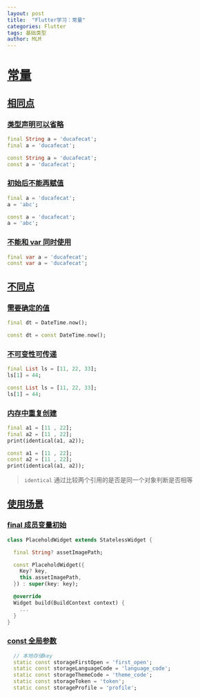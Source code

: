 ```yaml
---
layout: post
title:  "Flutter学习：常量"
categories: Flutter
tags: 基础类型
author: MLM
---
```

# [常量]()

## [相同点]()

### [类型声明可以省略]()

```dart
final String a = 'ducafecat';
final a = 'ducafecat';

const String a = 'ducafecat';
const a = 'ducafecat';
```

### [初始后不能再赋值]()

```dart
final a = 'ducafecat';
a = 'abc';

const a = 'ducafecat';
a = 'abc';
```

### [不能和 var 同时使用]()

```dart
final var a = 'ducafecat';
const var a = 'ducafecat';
```

## [不同点]()

### [需要确定的值]()

```dart
final dt = DateTime.now();

const dt = const DateTime.now();
```

### [不可变性可传递]()

```dart
final List ls = [11, 22, 33];
ls[1] = 44;

const List ls = [11, 22, 33];
ls[1] = 44;
```

### [内存中重复创建]()

```dart
final a1 = [11 , 22];
final a2 = [11 , 22];
print(identical(a1, a2));

const a1 = [11 , 22];
const a2 = [11 , 22];
print(identical(a1, a2));
```

> `identical` 通过比较两个引用的是否是同一个对象判断是否相等

## [使用场景]()

### [final 成员变量初始]()

```dart
class PlaceholdWidget extends StatelessWidget {

  final String? assetImagePath;

  const PlaceholdWidget({
    Key? key,
    this.assetImagePath,
  }) : super(key: key);

  @override
  Widget build(BuildContext context) {
    ...
  }
}
```

### [const 全局参数]()

```dart
  // 本地存储key
  static const storageFirstOpen = 'first_open';
  static const storageLanguageCode = 'language_code';
  static const storageThemeCode = 'theme_code';
  static const storageToken = 'token';
  static const storageProfile = 'profile';
```
